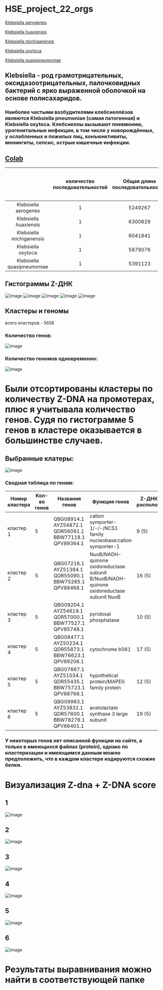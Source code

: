 # HSE_project_22_orgs
[Klebsiella aerogenes](https://eol.org/pages/47182399)

[Klebsiella huaxiensis](https://eol.org/pages/55561501)

[Klebsiella michiganensis](https://eol.org/pages/35826307)

[Klebsiella oxytoca](https://eol.org/pages/972784)

[Klebsiella quasipneumoniae](https://eol.org/pages/52135763)
## Klebsiella - род грамотрицательных, оксидазоотрицательных, палочковидных бактерий с ярко выраженной оболочкой на основе полисахаридов.
### Наиболее частыми возбудителями клебсиеллёзов являются Klebsiella pneumoniae (самая патогенная) и Klebsiella oxytoca. Клебсиеллы вызывают пневмонию, урогенитальные инфекции, в том числе у новорождённых, у ослабленных и пожилых лиц, конъюнктивиты, менингиты, сепсис, острые кишечные инфекции.
## [Colab](https://colab.research.google.com/drive/1vz3KBdpZRKGDJNS3i428M-5wsqcpijgT#scrollTo=pIZPt1ptkh5D)

|  | количество последовательностей| Общая длина последовательностей |Количество найденных участков Zh-score>500 | Общая длина | Процент покрытия экзонами | Количество генов | предсказанные Z-dna|
| :---: | :---: | :---: | :---: | :---: | :---: | :---: | :---: |
 |Klebsiella aerogenes | 1 | 5249267 | 39069 | 368700 | 90.1 | 5027 | 5183422|
 | Klebsiella huaxiensis | 1 | 6300829 |34483 | 329328 | 88.4 | 5837 | 6183608|
| Klebsiella michiganensis | 1 | 6041841 | 47242 | 449478 | 87.8 | 5614| 5935402|
 | Klebsiella oxytoca | 1 | 5879076 | 43148 | 409990 | 88.4| 5511 |5864574|
 | Klebsiella quasipneumoniae | 1 | 5391123 | 37260 | 352800 | 88.3 | 5166 |5242686|
## Гистограммы  Z-ДНК


![image](https://user-images.githubusercontent.com/61352475/173182533-dfcab788-ce6c-4d6b-b61c-fb7cc066a9c1.png)
![image](https://user-images.githubusercontent.com/61352475/173182541-a3cf0222-c77f-4989-a6bc-55b1124fc556.png)
![image](https://user-images.githubusercontent.com/61352475/173182550-08af196b-23fe-48ad-ab19-c7feffce2294.png)
![image](https://user-images.githubusercontent.com/61352475/173182555-48993480-ff7e-46e6-84c0-41e68acf129f.png)
![image](https://user-images.githubusercontent.com/61352475/173182570-6fb07a0b-e223-4705-b710-87abbf820e89.png)

## Кластеры и геномы
 всего кластеров - 5658
### Количество генов:
![image](https://user-images.githubusercontent.com/61352475/173546948-54224579-55ca-43bb-acb4-ca5c04eaf5b8.png)
### Количество геномов одновременно: 
![image](https://user-images.githubusercontent.com/61352475/173510106-c36d6abe-76af-4f11-bd1e-3ca41ae2b573.png)
# Были отсортированы кластеры по количеству Z-DNA на промотерах, плюс я учитывала количество генов. Судя по гистограмме 5 генов в кластере оказывается в большинстве случаев.
## Выбранные клатеры:

![image](https://user-images.githubusercontent.com/61352475/173896685-6e5a8eb7-e856-487c-bde9-f7c4fb7e026d.png)

### Сводная таблица по генам:
| **Номер кластера** | **Кол-во генов** | **Названия генов** | **Функция генов** | **Z-ДНК и их расположение** |
| ------------- | ------------- |--------------------| ---- | --- |
|  кластер 1| 5 | QBG08914.1	AYZ54872.1	QDR56091.1	BBW77118.1	QPV89364.1	 | cation symporter-1/-/-/NCS1 family nucleobase:cation symporter-1 | 9 (5) | 
| кластер 2| 5 | QBG07216.1	AYZ51384.1	QDR55090.1	BBW75265.1	QPV88468.1 | NuoB/NADH-quinone oxidoreductase subunit B/NuoB/NADH-quinone oxidoreductase subunit NuoB | 16 (5) | 
| кластер 3| 5 |QBG09204.1	AYZ54619.1	QDR57000.1	BBW77527.1	QPV85748.1	 | pyridoxal phosphatase | 10 (5) |
| кластер 4| 5 | QBG08477.1	AYZ50234.1	QDR55873.1	BBW76623.1	QPV89206.1	 | cytochrome b561 |  17 (5) | 
| кластер 5| 5 | QBG07667.1	AYZ51034.1	QDR55435.1	BBW75723.1	QPV88768.1 | hypothetical protein/MAPEG family protein | 12 (5) | 
| кластер 6| 5 |QBG09983.1	AYZ53832.1	QDR57600.1	BBW78279.1	QPV86401.1 | acetolactate synthase 3 large subunit | 19 (5) | 
### У некоторых генов нет описанной функции на сайте, а только в имеющихся файлах (protein), однако по кластеризации и имеющимся данным можно предположить, что в каждом кластере кодируются схожие белки.
# Визуализация Z-dna + Z-DNA score
## 1
![image](https://user-images.githubusercontent.com/61352475/173899449-dff886a3-7cc3-4ea6-8de9-647badb52fc0.png)

## 2
![image](https://user-images.githubusercontent.com/61352475/173899634-2557d880-91db-4eb9-860c-b667d9b47482.png)

## 3
![image](https://user-images.githubusercontent.com/61352475/173899690-b8f7e5b5-69f9-4b14-9e07-09ea7af90a78.png)

## 4
![image](https://user-images.githubusercontent.com/61352475/173899759-f8dff50c-c8aa-4a6e-b6c9-6cc8d2f1f380.png)

## 5
![image](https://user-images.githubusercontent.com/61352475/173899819-7e5e73f6-3d3c-4cfb-9f5f-c2d7322bc258.png)

## 6
![image](https://user-images.githubusercontent.com/61352475/173899864-3bdfdeab-2981-4288-8102-a18231c74b6d.png)

# Результаты выравнивания можно найти в соответствующей папке
